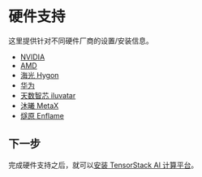 # 硬件支持

这里提供针对不同硬件厂商的设置/安装信息。

- [NVIDIA](./nvidia/index.md)
- [AMD](./amd/index.md)
- [海光 Hygon](./hygon/index.md)
- [华为](./huawei/index.md)
- [天数智芯 iluvatar](./iluvatar/index.md)
- [沐曦 MetaX](./metax/index.md)
- [燧原 Enflame](./enflame/index.md)

## 下一步

完成硬件支持之后，就可以[安装 TensorStack AI 计算平台](../products/index.md)。
